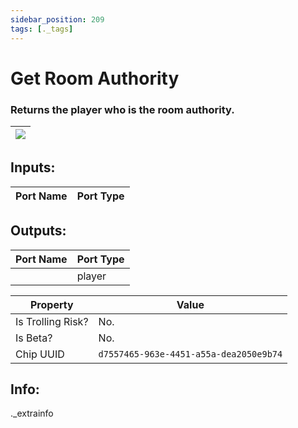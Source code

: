 ```yaml
---
sidebar_position: 209
tags: [._tags]
---
```


# Get Room Authority


### Returns the player who is the room authority.

| ![](https://images-ext-2.discordapp.net/external/MPmIaQzlEPmgGWlgi-WxBBXt0Bjv_zWPkg1y1f_sy3s/https/www.recroomcircuits.com/image/circuit/absolute-value?width=206&height=108) |
|-----|

## Inputs:
| Port Name | Port Type |
|-----------|-----------|

## Outputs:
| Port Name | Port Type |
|-----------|-----------|
|  | player | 

| Property  | Value |
|-------------------|-----------|
| Is Trolling Risk? | No. |
| Is Beta? | No. |
| Chip UUID | `d7557465-963e-4451-a55a-dea2050e9b74` |

## Info:
._extrainfo